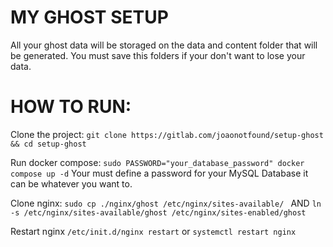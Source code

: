 

# MY GHOST SETUP

All your ghost data will be storaged on the data and content folder that will be generated. You must save this folders if your don't want to lose your data. 

# HOW TO RUN: 

Clone the project: 
`git clone https://gitlab.com/joaonotfound/setup-ghost && cd setup-ghost`

Run docker compose: 
`sudo PASSWORD="your_database_password" docker compose up -d`
Your must define a password for your MySQL Database it can be whatever you want to.

Clone nginx:
`sudo cp ./nginx/ghost /etc/nginx/sites-available/ `
AND
`ln -s /etc/nginx/sites-available/ghost /etc/nginx/sites-enabled/ghost`

Restart nginx
`/etc/init.d/nginx restart` or `systemctl restart nginx`

